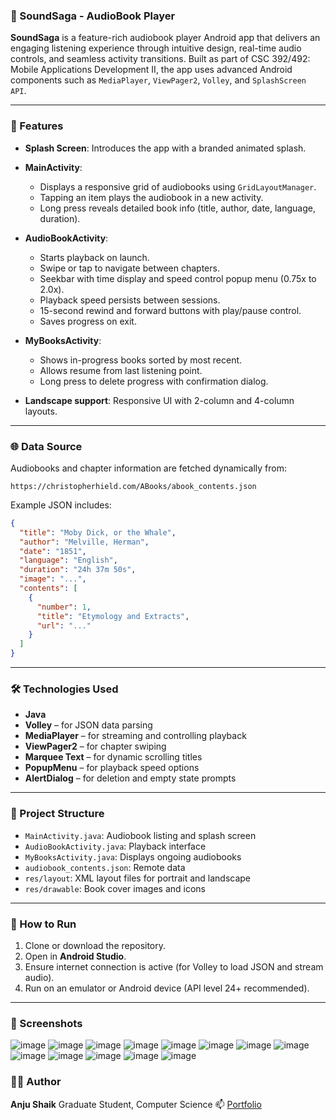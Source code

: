 ### 📖 SoundSaga - AudioBook Player

**SoundSaga** is a feature-rich audiobook player Android app that delivers an engaging listening experience through intuitive design, real-time audio controls, and seamless activity transitions. Built as part of CSC 392/492: Mobile Applications Development II, the app uses advanced Android components such as `MediaPlayer`, `ViewPager2`, `Volley`, and `SplashScreen API`.

---

### 📱 Features

* **Splash Screen**: Introduces the app with a branded animated splash.
* **MainActivity**:

  * Displays a responsive grid of audiobooks using `GridLayoutManager`.
  * Tapping an item plays the audiobook in a new activity.
  * Long press reveals detailed book info (title, author, date, language, duration).
* **AudioBookActivity**:

  * Starts playback on launch.
  * Swipe or tap to navigate between chapters.
  * Seekbar with time display and speed control popup menu (0.75x to 2.0x).
  * Playback speed persists between sessions.
  * 15-second rewind and forward buttons with play/pause control.
  * Saves progress on exit.
* **MyBooksActivity**:

  * Shows in-progress books sorted by most recent.
  * Allows resume from last listening point.
  * Long press to delete progress with confirmation dialog.
* **Landscape support**: Responsive UI with 2-column and 4-column layouts.

---

### 🌐 Data Source

Audiobooks and chapter information are fetched dynamically from:

```
https://christopherhield.com/ABooks/abook_contents.json
```

Example JSON includes:

```json
{
  "title": "Moby Dick, or the Whale",
  "author": "Melville, Herman",
  "date": "1851",
  "language": "English",
  "duration": "24h 37m 50s",
  "image": "...",
  "contents": [
    {
      "number": 1,
      "title": "Etymology and Extracts",
      "url": "..."
    }
  ]
}
```

---

### 🛠 Technologies Used

* **Java**
* **Volley** – for JSON data parsing
* **MediaPlayer** – for streaming and controlling playback
* **ViewPager2** – for chapter swiping
* **Marquee Text** – for dynamic scrolling titles
* **PopupMenu** – for playback speed options
* **AlertDialog** – for deletion and empty state prompts

---

### 📂 Project Structure

* `MainActivity.java`: Audiobook listing and splash screen
* `AudioBookActivity.java`: Playback interface
* `MyBooksActivity.java`: Displays ongoing audiobooks
* `audiobook_contents.json`: Remote data
* `res/layout`: XML layout files for portrait and landscape
* `res/drawable`: Book cover images and icons

---

### 🚀 How to Run

1. Clone or download the repository.
2. Open in **Android Studio**.
3. Ensure internet connection is active (for Volley to load JSON and stream audio).
4. Run on an emulator or Android device (API level 24+ recommended).

---
### 📸 Screenshots
![image](https://github.com/user-attachments/assets/82e69578-eb09-4df3-b1b6-73d07be472bf)
![image](https://github.com/user-attachments/assets/3e062f35-f1e6-4cb4-ba4f-9fb3cb5853ae)
![image](https://github.com/user-attachments/assets/1c1d8407-fdb6-47be-b2a8-8b2f9f5dd979)
![image](https://github.com/user-attachments/assets/d5f3eaa2-70ce-407c-886b-f01e1203d218)
![image](https://github.com/user-attachments/assets/bd30f0c5-6cec-4085-8233-48ad95dd61fc)
![image](https://github.com/user-attachments/assets/1eedb171-ef00-4625-8bd4-235fd5d6b4b7)
![image](https://github.com/user-attachments/assets/5bff7727-c375-484e-b950-3feeb4b14690)
![image](https://github.com/user-attachments/assets/0236551d-f5de-4311-a089-9bf3b6aa70a7)
![image](https://github.com/user-attachments/assets/3cb73376-f599-4ad5-9b7b-0d95a216e774)
![image](https://github.com/user-attachments/assets/efd39f0b-19dd-4df8-ba59-8ea9ce69d349)
![image](https://github.com/user-attachments/assets/69ace153-0f50-40fd-a17b-b6467fba8a27)
![image](https://github.com/user-attachments/assets/a00269d6-f332-43ef-8ce9-c6a6fb4d1f84)
![image](https://github.com/user-attachments/assets/a85a729c-fed3-4845-9886-285b70d39b62)
### 👩‍💻 Author

**Anju Shaik**
Graduate Student, Computer Science
📫 [Portfolio](https://www.shaikanju.com)
